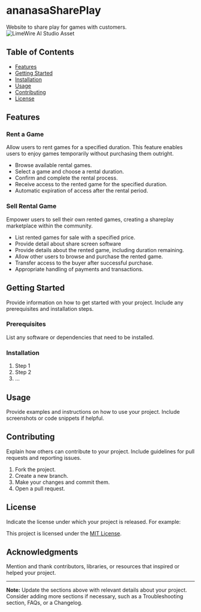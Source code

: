 # ananasaSharePlay
Website to share play for games with customers.
![LimeWire AI Studio Asset](https://github.com/BDR-Pro/ananasaSharePlay/assets/91114465/1b0f839f-81e8-4c59-a61b-ccb770dfbc0e)

## Table of Contents

- [Features](#features)
- [Getting Started](#getting-started)
- [Installation](#installation)
- [Usage](#usage)
- [Contributing](#contributing)
- [License](#license)

## Features

### Rent a Game

Allow users to rent games for a specified duration. This feature enables users to enjoy games temporarily without purchasing them outright.

- Browse available rental games.
- Select a game and choose a rental duration.
- Confirm and complete the rental process.
- Receive access to the rented game for the specified duration.
- Automatic expiration of access after the rental period.

### Sell Rental Game

Empower users to sell their own rented games, creating a shareplay marketplace within the community.

- List rented games for sale with a specified price.
- Provide detail about share screen software
- Provide details about the rented game, including duration remaining.
- Allow other users to browse and purchase the rented game.
- Transfer access to the buyer after successful purchase.
- Appropriate handling of payments and transactions.

## Getting Started

Provide information on how to get started with your project. Include any prerequisites and installation steps.

### Prerequisites

List any software or dependencies that need to be installed.

### Installation

1. Step 1
2. Step 2
3. ...

## Usage

Provide examples and instructions on how to use your project. Include screenshots or code snippets if helpful.

## Contributing

Explain how others can contribute to your project. Include guidelines for pull requests and reporting issues.

1. Fork the project.
2. Create a new branch.
3. Make your changes and commit them.
4. Open a pull request.

## License

Indicate the license under which your project is released. For example:

This project is licensed under the [MIT License](LICENSE).

## Acknowledgments

Mention and thank contributors, libraries, or resources that inspired or helped your project.

---

**Note:** Update the sections above with relevant details about your project. Consider adding more sections if necessary, such as a Troubleshooting section, FAQs, or a Changelog.
